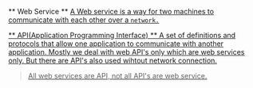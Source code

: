 
** Web Service ** 
<u>
  A Web service is a way for two machines to communicate with each other over a `network.`
 
** API(Application Programming Interface) ** 
<u>
  A set of definitions and protocols that allow one application to communicate with another application.
  Mostly we deal with web API's only which are web services only. But there are API's also used wihtout network connection. 

> All web services are API, not all API's are web service.



  
